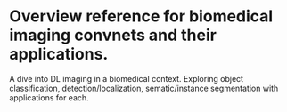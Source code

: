 # Overview reference for biomedical imaging convnets and their applications.

A dive into DL imaging in a biomedical context. Exploring object classification, detection/localization, sematic/instance segmentation with applications for each.
